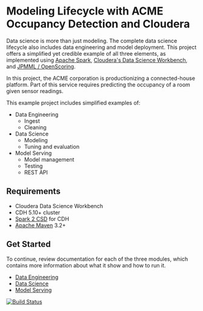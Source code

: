 # Modeling Lifecycle with ACME Occupancy Detection and Cloudera

Data science is more than just modeling. The complete data science lifecycle also includes data
engineering and model deployment. This project offers a simplified yet credible example of 
all three elements, as implemented using [Apache Spark](http://spark.apache.org), 
[Cloudera's Data Science Workbench](https://www.cloudera.com/products/data-science-and-engineering/data-science-workbench.html),
and [JPMML / OpenScoring](https://github.com/openscoring/openscoring).

In this project, the ACME corporation is productionizing a connected-house platform. Part of this
service requires predicting the occupancy of a room given sensor readings.

This example project includes simplified examples of:

- Data Engineering
  - Ingest
  - Cleaning
- Data Science
  - Modeling
  - Tuning and evaluation
- Model Serving
  - Model management
  - Testing
  - REST API

## Requirements

- Cloudera Data Science Workbench
- CDH 5.10+ cluster
- [Spark 2 CSD](https://www.cloudera.com/downloads/spark2/2-0.html) for CDH
- [Apache Maven](http://maven.apache.org) 3.2+

## Get Started

To continue, review documentation for each of the three modules, which contains more information
about what it show and how to run it.

- [Data Engineering](acme-dataeng/) 
- [Data Science](acme-datasci/) 
- [Model Serving](acme-serving/) 


[![Build Status](https://travis-ci.org/srowen/cdsw-simple-serving.svg?branch=master)](https://travis-ci.org/srowen/cdsw-simple-serving)